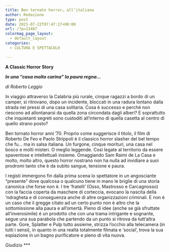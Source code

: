 ```yaml
---
title: Ben tornato horror… all’italiana
author: Redazione
type: post
date: 2021-07-22T07:47:17+00:00
url: /?p=13467
colormag_page_layout:
  - default_layout
categories:
  - CULTURA E SPETTACOLO

---
```

**A Classic Horror Story**

**_In una “casa molto carina” la paura regna…_**

_di Roberto Leggio_

In viaggio attraverso la Calabria più rurale, cinque ragazzi a bordo di un camper, si ritrovano, dopo un incidente, bloccati in una radura lontano dalla strada nei pressi di una casa solitaria. Cosa è successo e perché non riescono ad allontanarsi da quella zona circondata dagli alberi? E soprattutto che inquietanti segreti sono custoditi all’interno di quella casetta al centro di quello strano posto?

Ben tornato horror anni &#8217;70. Proprio come suggerisce il titolo, il film di Roberto De Feo e Paolo Strippoli è il classico horror slasher del bel tempo che fu… ma in salsa italiana. Un furgone, cinque morituri, una casa nel bosco e molti misteri. O meglio leggende. Così legate al territorio da essere spaventose e intellettuali insieme. Omaggiando Sam Raimi de La Casa e molto, molto altro, questo horror nostrano non ha nulla ad invidiare a suoi prodromi tanto che è da subito sangue, tensione e paura. 

I registi immergono fin dalla prima scena lo spettatore in un angosciante &#8220;presente&#8221; dove qualcosa o qualcuno tiene in mano le briglie di una storia canonica che forse non è. I tre &#8216;fratelli&#8217; (Osso, Mastrosso e Carcagnosso) con la faccia coperta da maschere di corteccia, evocano la nascita della &#8216;ndragheta e di conseguenza anche di altre organizzazioni criminali. E non è un caso che il gregge citato ad un certo punto non è altro che la sottomissione alla paura e all&#8217;omertà. Pieno di idee (anche se già sfruttate all&#8217;inverosimile) é un prodotto che con una trama intrigante e sognante, segue una sua parabola che partendo da un punto si ritrova da tutt’altra parte. Gore, Splatter e Pulp tutto assieme, strizza l&#8217;occhio alla telecamera (in tutti i sensi), in quanto in una realtà totalmente filmata e &#8216;social&#8217;, trova la sua espiazione in un bagno purificatore e pieno di vita nuova.

Giudizio \***